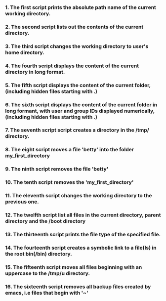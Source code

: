 ### 1. The first script prints the absolute path name of the current working directory.
### 2. The second script lists out the contents of the current directory.
### 3. The third script changes the working directory to user's home directory.
### 4. The fourth script displays the content of the current directory in long format.
### 5. The fifth script displays the content of the current folder, (including hidden files starting with .)
### 6. The sixth script displays the content of the current folder in long formant, with user and group IDs displayed numerically, (including hidden files starting with .)
### 7. The seventh script script creates a directory in the /tmp/ directory.
### 8. The eight script moves a file 'betty' into the folder my_first_directory
### 9. The ninth script removes the file 'betty'
### 10. The tenth script removes the 'my_first_directory'
### 11. The eleventh script changes the working directory to the previous one.
### 12. The twelfth script list all files in the current directory, parent directory and the /boot directory
### 13. The thirteenth script prints the file type of the specified file.
### 14. The fourteenth script creates a symbolic link to a file(ls) in the root bin(/bin) directory.
### 15. The fifteenth script moves all files beginning with an uppercase to the /tmp/u directory.
### 16. The sixteenth script removes all backup files created by emacs, i.e files that begin with '~'
